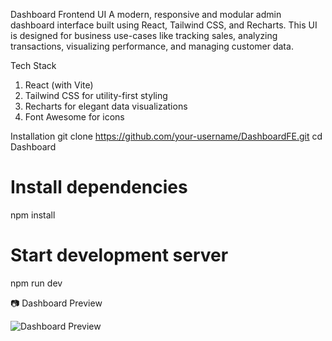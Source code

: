 Dashboard Frontend UI
A modern, responsive and modular admin dashboard interface built using React, Tailwind CSS, and Recharts.
This UI is designed for business use-cases like tracking sales, analyzing transactions, visualizing performance, and managing customer data.



Tech Stack

1) React (with Vite)
2) Tailwind CSS for utility-first styling
3) Recharts for elegant data visualizations
4) Font Awesome for icons


Installation
git clone https://github.com/your-username/DashboardFE.git
cd Dashboard

# Install dependencies
npm install

# Start development server
npm run dev

📷 Dashboard Preview

![Dashboard Preview](./dashboard-preview.png)
